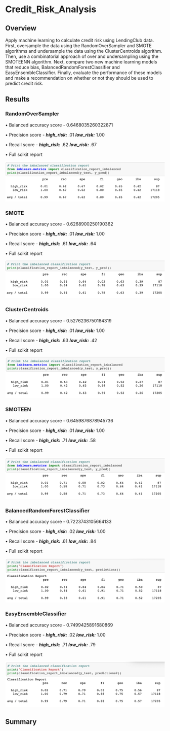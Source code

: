 # Credit_Risk_Analysis
## Overview
Apply machine learning to calculate credit risk using LendingClub data.  First, oversample the data using the RandomOverSampler and SMOTE algorithms and undersample the data using the ClusterCentroids algorithm. Then, use a combinatorial approach of over and undersampling using the SMOTEENN algorithm.  Next, compare two new machine learning models that reduce bias, BalancedRandomForestClassifier and EasyEnsembleClassifier. Finally, evaluate the performance of these models and make a recommendation on whether or not they should be used to predict credit risk.
## Results
### RandomOverSampler
• Balanced accuracy score - 0.6468035260322871

• Precision score - ***high_risk:*** .01 ***low_risk:*** 1.00

• Recall score - ***high_risk:*** .62 ***low_risk:*** .67

• Full scikit report

<p align="center"><img src="https://github.com/jzebker/Credit_Risk_Analysis/blob/main/img/imbClassReportROS.png?raw=true"></p>

### SMOTE
• Balanced accuracy score - 0.6268900250190362

• Precision score - ***high_risk:*** .01 ***low_risk:*** 1.00

• Recall score - ***high_risk:*** .61 ***low_risk:*** .64

• Full scikit report

<p align="center"><img src="https://github.com/jzebker/Credit_Risk_Analysis/blob/main/img/imbClassReportSMOTE.png?raw=true"></p>

### ClusterCentroids
• Balanced accuracy score - 0.5276236750184319

• Precision score - ***high_risk:*** .01 ***low_risk:*** 1.00

• Recall score - ***high_risk:*** .63 ***low_risk:*** .42

• Full scikit report

<p align="center"><img src="https://github.com/jzebker/Credit_Risk_Analysis/blob/main/img/imbClassReportCC.png?raw=true"></p>

### SMOTEEN
• Balanced accuracy score - 0.6459876878945736

• Precision score - ***high_risk:*** .01 ***low_risk:*** 1.00

• Recall score - ***high_risk:*** .71 ***low_risk:*** .58

• Full scikit report

<p align="center"><img src="https://github.com/jzebker/Credit_Risk_Analysis/blob/main/img/imbClassReportSMOTEEN.png?raw=true"></p>

### BalancedRandomForestClassifier
• Balanced accuracy score - 0.7223743105664133

• Precision score - ***high_risk:*** .02 ***low_risk:*** 1.00

• Recall score - ***high_risk:*** .61 ***low_risk:*** .84

• Full scikit report

<p align="center"><img src="https://github.com/jzebker/Credit_Risk_Analysis/blob/main/img/imbClassReportBRFC.png?raw=true"></p>

### EasyEnsembleClassifier
• Balanced accuracy score - 0.7499425891680869

• Precision score - ***high_risk:*** .02 ***low_risk:*** 1.00

• Recall score - ***high_risk:*** .71 ***low_risk:*** .79

• Full scikit report

<p align="center"><img src="https://github.com/jzebker/Credit_Risk_Analysis/blob/main/img/imbClassReportEE.png?raw=true"></p>

## Summary

